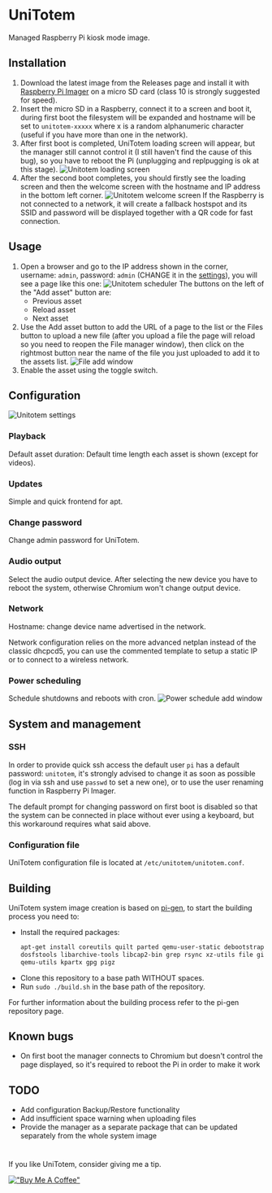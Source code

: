 # UniTotem
Managed Raspberry Pi kiosk mode image.

## Installation
1. Download the latest image from the Releases page and install it with [Raspberry Pi Imager](https://www.raspberrypi.com/software/) on a micro SD card (class 10 is strongly suggested for speed).
2. Insert the micro SD in a Raspberry, connect it to a screen and boot it, during first boot the filesystem will be expanded and hostname will be set to `unitotem-xxxxx` where x is a random alphanumeric character (useful if you have more than one in the network).
3. After first boot is completed, UniTotem loading screen will appear, but the manager still cannot control it (I still haven't find the cause of this bug), so you have to reboot the Pi (unplugging and replpugging is ok at this stage).
![Unitotem loading screen](images/boot_screen.png)
4. After the second boot completes, you should firstly see the loading screen and then the welcome screen with the hostname and IP address in the bottom left corner.
![Unitotem welcome screen](images/first_boot_screen.png)
If the Raspberry is not connected to a network, it will create a fallback hostspot and its SSID and password will be displayed together with a QR code for fast connection.

## Usage
1. Open a browser and go to the IP address shown in the corner, username: `admin`, password: `admin` (CHANGE it in the [settings](#change-password)), you will see a page like this one:
![Unitotem scheduler](images/unitotem_scheduler.png)
The buttons on the left of the "Add asset" button are:
    - Previous asset
    - Reload asset
    - Next asset
2. Use the Add asset button to add the URL of a page to the list or the Files button to upload a new file (after you upload a file the page will reload so you need to reopen the File manager window), then click on the rightmost button near the name of the file you just uploaded to add it to the assets list.
![File add window](images/add_file_screen.png)
3. Enable the asset using the toggle switch.

## Configuration
![Unitotem settings](images/unitotem_settings.png)
### Playback
Default asset duration: Default time length each asset is shown (except for videos).
### Updates
Simple and quick frontend for apt.
### Change password
Change admin password for UniTotem.
### Audio output
Select the audio output device. After selecting the new device you have to reboot the system, otherwise Chromium won't change output device.
### Network
Hostname: change device name advertised in the network.

Network configuration relies on the more advanced netplan instead of the classic dhcpcd5, you can use the commented template to setup a static IP or to connect to a wireless network.
### Power scheduling
Schedule shutdowns and reboots with cron.
![Power schedule add window](images/add_power_schedule.png)

## System and management
### SSH
In order to provide quick ssh access the default user `pi` has a default password: `unitotem`, it's strongly advised to change it as soon as possible (log in via ssh and use `passwd` to set a new one), or to use the user renaming function in Raspberry Pi Imager.

The default prompt for changing password on first boot is disabled so that the system can be connected in place without ever using a keyboard, but this workaround requires what said above.

### Configuration file
UniTotem configuration file is located at `/etc/unitotem/unitotem.conf`.

## Building
UniTotem system image creation is based on [pi-gen](https://github.com/RPi-Distro/pi-gen), to start the building process you need to:
- Install the required packages:
  ```sh
  apt-get install coreutils quilt parted qemu-user-static debootstrap zerofree zip \
  dosfstools libarchive-tools libcap2-bin grep rsync xz-utils file git curl bc \
  qemu-utils kpartx gpg pigz
  ```
- Clone this repository to a base path WITHOUT spaces.
- Run `sudo ./build.sh` in the base path of the repository.

For further information about the building process refer to the pi-gen repository page.

## Known bugs
- On first boot the manager connects to Chromium but doesn't control the page displayed, so it's required to reboot the Pi in order to make it work

## TODO
- Add configuration Backup/Restore functionality
- Add insufficient space warning when uploading files
- Provide the manager as a separate package that can be updated separately from the whole system image



#
#
If you like UniTotem, consider giving me a tip.

[!["Buy Me A Coffee"](https://www.buymeacoffee.com/assets/img/custom_images/orange_img.png)](https://www.buymeacoffee.com/a13ssandr0)

